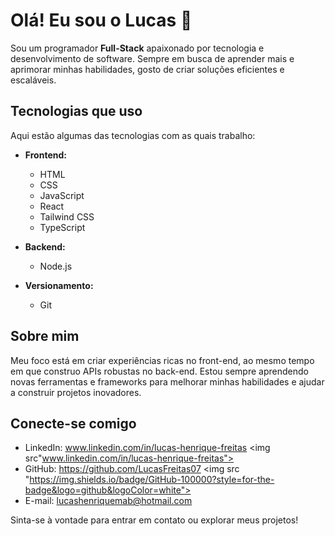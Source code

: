 # Olá! Eu sou o Lucas 👋

Sou um programador **Full-Stack** apaixonado por tecnologia e desenvolvimento de software. Sempre em busca de aprender mais e aprimorar minhas habilidades, gosto de criar soluções eficientes e escaláveis.

## Tecnologias que uso

Aqui estão algumas das tecnologias com as quais trabalho:

- **Frontend:**
  - HTML
  - CSS
  - JavaScript
  - React
  - Tailwind CSS
  - TypeScript

- **Backend:**
  - Node.js

- **Versionamento:**
  - Git

## Sobre mim

Meu foco está em criar experiências ricas no front-end, ao mesmo tempo em que construo APIs robustas no back-end. Estou sempre aprendendo novas ferramentas e frameworks para melhorar minhas habilidades e ajudar a construir projetos inovadores.


## Conecte-se comigo

- LinkedIn: www.linkedin.com/in/lucas-henrique-freitas <img src"www.linkedin.com/in/lucas-henrique-freitas">
- GitHub: https://github.com/LucasFreitas07 <img src "https://img.shields.io/badge/GitHub-100000?style=for-the-badge&logo=github&logoColor=white">
- E-mail: lucashenriquemab@hotmail.com

Sinta-se à vontade para entrar em contato ou explorar meus projetos!
